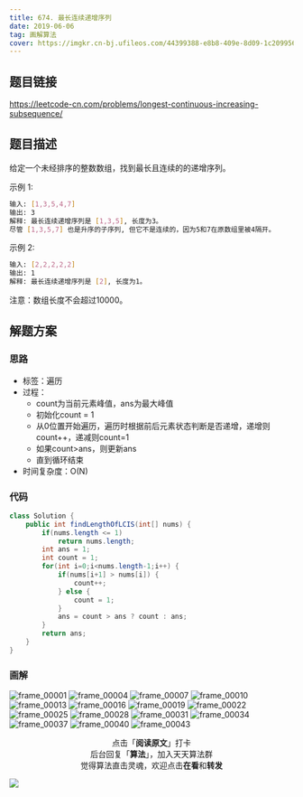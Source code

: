 ```yaml
---
title: 674. 最长连续递增序列
date: 2019-06-06
tag: 画解算法
cover: https://imgkr.cn-bj.ufileos.com/44399388-e8b8-409e-8d09-1c2099564265.png
---
```


## 题目链接

https://leetcode-cn.com/problems/longest-continuous-increasing-subsequence/

## 题目描述

给定一个未经排序的整数数组，找到最长且连续的的递增序列。

示例 1:

```bash
输入: [1,3,5,4,7]
输出: 3
解释: 最长连续递增序列是 [1,3,5], 长度为3。
尽管 [1,3,5,7] 也是升序的子序列, 但它不是连续的，因为5和7在原数组里被4隔开。 
```

示例 2:

```bash
输入: [2,2,2,2,2]
输出: 1
解释: 最长连续递增序列是 [2], 长度为1。
```

注意：数组长度不会超过10000。


## 解题方案

### 思路

- 标签：遍历
- 过程：
  - count为当前元素峰值，ans为最大峰值
  - 初始化count = 1
  - 从0位置开始遍历，遍历时根据前后元素状态判断是否递增，递增则count++，递减则count=1
  - 如果count>ans，则更新ans
  - 直到循环结束
- 时间复杂度：O(N)

### 代码

```java
class Solution {
    public int findLengthOfLCIS(int[] nums) {
        if(nums.length <= 1)
            return nums.length;
        int ans = 1;
        int count = 1;
        for(int i=0;i<nums.length-1;i++) {
            if(nums[i+1] > nums[i]) {
                count++;
            } else {  
                count = 1;
            }
            ans = count > ans ? count : ans;
        }
        return ans;
    }
}
```

### 画解

![frame_00001](https://imgkr.cn-bj.ufileos.com/7bd2639a-1bc9-4f77-8a2a-b737cfbb3d0b.png)
![frame_00004](https://imgkr.cn-bj.ufileos.com/11dd97fb-2bc4-477a-8bd4-2cdc984b5459.png)
![frame_00007](https://imgkr.cn-bj.ufileos.com/6febc5b7-dc4b-4b07-9de5-f10cfff9e1d1.png)
![frame_00010](https://imgkr.cn-bj.ufileos.com/ae4aa45e-f2e0-4d94-8bec-5dca1f2f2b4e.png)
![frame_00013](https://imgkr.cn-bj.ufileos.com/4f6df534-7576-496f-baf6-18a127bb56a4.png)
![frame_00016](https://imgkr.cn-bj.ufileos.com/cd587a46-8ef3-4194-b444-667fb7e88d78.png)
![frame_00019](https://imgkr.cn-bj.ufileos.com/247590c3-88e0-4bfb-a4fd-55bff2a2b2b4.png)
![frame_00022](https://imgkr.cn-bj.ufileos.com/1af2f8cb-6954-4cde-8cd0-dde224ed011b.png)
![frame_00025](https://imgkr.cn-bj.ufileos.com/60748917-66b6-411c-b39c-af6cbdc7a5e7.png)
![frame_00028](https://imgkr.cn-bj.ufileos.com/efeaef57-fbec-40b9-baad-dc269bcaa47a.png)
![frame_00031](https://imgkr.cn-bj.ufileos.com/d4e70617-f0d8-446c-ad91-05230c4cceff.png)
![frame_00034](https://imgkr.cn-bj.ufileos.com/8449647a-903b-4480-ae8b-0e4899c99fd0.png)
![frame_00037](https://imgkr.cn-bj.ufileos.com/8ed753dc-8b82-4b81-b961-b7577d5da2f1.png)
![frame_00040](https://imgkr.cn-bj.ufileos.com/3fcd4d78-5512-4631-9f36-3abfb4874f7d.png)
![frame_00043](https://imgkr.cn-bj.ufileos.com/44399388-e8b8-409e-8d09-1c2099564265.png)


<span style="display:block;text-align:center;">点击「<strong>阅读原文</strong>」打卡</span>
<span style="display:block;text-align:center;">后台回复「<strong>算法</strong>」，加入天天算法群</span>
<span style="display:block;text-align:center;">觉得算法直击灵魂，欢迎点击<strong>在看</strong>和<strong>转发</strong></span>

![](https://imgkr.cn-bj.ufileos.com/c3690018-4a92-4766-ac7e-ac54dd54c093.jpg)